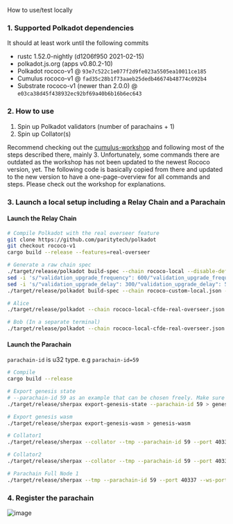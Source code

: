How to use/test locally

### 1. Supported Polkadot dependencies

It should at least work until the following commits

-   rustc 1.52.0-nightly (d1206f950 2021-02-15)
-   polkadot.js.org (apps v0.80.2-10)
-   Polkadot rococo-v1 @ `93e7c522c1e077f2d9fe023a5505ea10011ce185`
-   Cumulus rococo-v1 @ `fad35c28b1f73aaeb25dedb46674b48774c092b4`
-   Substrate rococo-v1 (newer than 2.0.0) @ `e03ca38d45f438932ec92bf69a40b6b16b6ec643`

### 2. How to use

1. Spin up Polkadot validators (number of parachains + 1)
2. Spin up Collator(s)

Recommend checking out the [cumulus-workshop](https://substrate.dev/cumulus-workshop/#/3-parachains/1-launch) and following most of the steps described there, mainly 3.
Unfortunately, some commands there are outdated as the workshop has not been updated to the newest Rococo version, yet.
The following code is basically copied from there and updated to the new version to have a one-page-overview for all commands and steps.
Please check out the workshop for explanations.

### 3. Launch a local setup including a Relay Chain and a Parachain

#### Launch the Relay Chain

```bash
# Compile Polkadot with the real overseer feature
git clone https://github.com/paritytech/polkadot
git checkout rococo-v1
cargo build --release --features=real-overseer

# Generate a raw chain spec
./target/release/polkadot build-spec --chain rococo-local --disable-default-bootnode > rococo-custom-local.json
sed -i 's/"validation_upgrade_frequency": 600/"validation_upgrade_frequency": 10/g' rococo-custom-local.json
sed -i 's/"validation_upgrade_delay": 300/"validation_upgrade_delay": 5/g' rococo-custom-local.json
./target/release/polkadot build-spec --chain rococo-custom-local.json --disable-default-bootnode --raw > rococo-local-cfde-real-overseer.json

# Alice
./target/release/polkadot --chain rococo-local-cfde-real-overseer.json --alice --tmp

# Bob (In a separate terminal)
./target/release/polkadot --chain rococo-local-cfde-real-overseer.json --bob --tmp --port 30334
```

#### Launch the Parachain
`parachain-id` is u32 type. 
e.g `parachain-id=59`

```bash
# Compile
cargo build --release

# Export genesis state
# --parachain-id 59 as an example that can be chosen freely. Make sure to everywhere use the same parachain id
./target/release/sherpax export-genesis-state --parachain-id 59 > genesis-state

# Export genesis wasm
./target/release/sherpax export-genesis-wasm > genesis-wasm

# Collator1
./target/release/sherpax --collator --tmp --parachain-id 59 --port 40335 --ws-port 9946 -- --execution wasm --chain ../polkadot/rococo-local-cfde-real-overseer.json --port 30335

# Collator2
./target/release/sherpax --collator --tmp --parachain-id 59 --port 40336 --ws-port 9947 -- --execution wasm --chain ../polkadot/rococo-local-cfde-real-overseer.json --port 30336

# Parachain Full Node 1
./target/release/sherpax --tmp --parachain-id 59 --port 40337 --ws-port 9948 -- --execution wasm --chain ../polkadot/rococo-local-cfde-real-overseer.json --port 30337
```

### 4. Register the parachain
![image](https://user-images.githubusercontent.com/2915325/99548884-1be13580-2987-11eb-9a8b-20be658d34f9.png)

